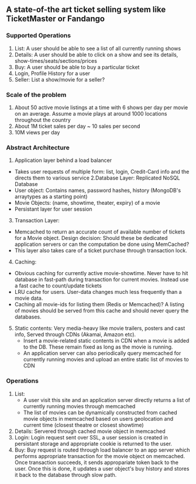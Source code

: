 ## A state-of-the art ticket selling system like TicketMaster or Fandango

### Supported Operations
1. List: A user should be able to see a list of all currently running shows
2. Details: A user should be able to click on a show and see its details, show-times/seats/sections/prices
3. Buy: A user should be able to buy a particular ticket
4. Login, Profile History for a user
5. Seller: List a show/movie for a seller?

### Scale of the problem
1. About 50 active movie listings at a time with 6 shows per day per movie on an average. Assume a movie plays at around 1000 locations throughout the country
2. About 1M ticket sales per day ~ 10 sales per second
3. 10M views per day

### Abstract Architecture
1. Application layer behind a load balancer
  * Takes user requests of multiple form: list, login, Credit-Card info and the directs them to various service
2.Database Layer: Replicated NoSQL Database
  * User object: Contains names, password hashes, history (MongoDB's arraytypes as a starting point)
  * Movie Objects: (name, showtime, theater, expiry) of a movie
  * Persistant layer for user session
3. Transaction Layer:
  * Memcached to return an accurate count of available number of tickets for a Movie object. Design decision: Should these be dedicated application servers or can the computation be done using MemCached?
  * This layer also takes care of a ticket purchase through transaction lock. 
4. Caching:
  * Obvious caching for currently active movie-showtime. Never have to hit database in fast-path during transaction for current movies. Instead use a fast cache to count/update tickets
  * LRU cache for users. User-data changes much less frequently than a movie data. 
  * Caching all movie-ids for listing them (Redis or Memcached)? A listing of movies should be served from this cache and should never query the databases.
5. Static contents: Very media-heavy like movie trailers, posters and cast info, Served through CDNs (Akamai, Amazon etc). 
   * Insert a movie-related static contents in CDN when a movie is added to the DB. These remain fixed as long as the movie is running.
   * An application server can also periodically query memcached for currently running movies and upload an entire static list of movies to CDN

### Operations
1. List: 
   * A user visit this site and an application server directly returns a list of currently running movies through memcached
   * The list of movies can be dynamically constructed from cached movie objects in memcached based on users geolocation and current time (closest theatre or closest showtime)
2. Details: Servered through cached movie object in memcached
3. Login: Login request sent over SSL, a user session is created in persistant storage and appropriate cookie is returned to the user. 
4. Buy: Buy request is routed through load balancer to an app server which performs appropriate transaction for the movie object on memcached. Once transaction succeeds, it sends appropariate token back to the user. Once this is done, it updates a user object's buy history and stores it back to the database through slow path.
